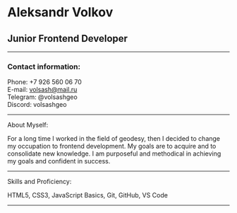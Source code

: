 # Aleksandr Volkov
## Junior Frontend Developer
___
### Contact information:

Phone: +7 926 560 06 70  
E-mail: volsash@mail.ru  
Telegram: @volsashgeo  
Discord: volsashgeo
___ 
About Myself:

For a long time I worked in the field of geodesy, then I decided to change my occupation to frontend development. My goals are to acquire and to consolidate new knowledge.
I am purposeful and methodical in achieving my goals and confident in success.
___

Skills and Proficiency:

HTML5, CSS3,
JavaScript Basics,
Git, GitHub,
VS Code
___





